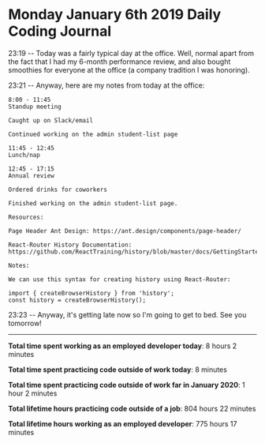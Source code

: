 # Monday January 6th 2019 Daily Coding Journal

23:19 -- Today was a fairly typical day at the office. Well, normal apart from the fact that I had my 6-month performance review, and also bought smoothies for everyone at the office (a company tradition I was honoring).

23:21 -- Anyway, here are my notes from today at the office:
```
8:00 - 11:45
Standup meeting

Caught up on Slack/email

Continued working on the admin student-list page

11:45 - 12:45
Lunch/nap

12:45 - 17:15
Annual review

Ordered drinks for coworkers

Finished working on the admin student-list page.

Resources:

Page Header Ant Design: https://ant.design/components/page-header/

React-Router History Documentation: https://github.com/ReactTraining/history/blob/master/docs/GettingStarted.md

Notes:

We can use this syntax for creating history using React-Router: 

import { createBrowserHistory } from 'history';
const history = createBrowserHistory();
```
23:23 -- Anyway, it's getting late now so I'm going to get to bed. See you tomorrow!
___
**Total time spent working as an employed developer today**: 8 hours 2 minutes

**Total time spent practicing code outside of work today**: 8 minutes

**Total time spent practicing code outside of work far in January 2020**: 1 hour 2 minutes

**Total lifetime hours practicing code outside of a job**: 804 hours 22 minutes

**Total lifetime hours working as an employed developer**: 775 hours 17 minutes